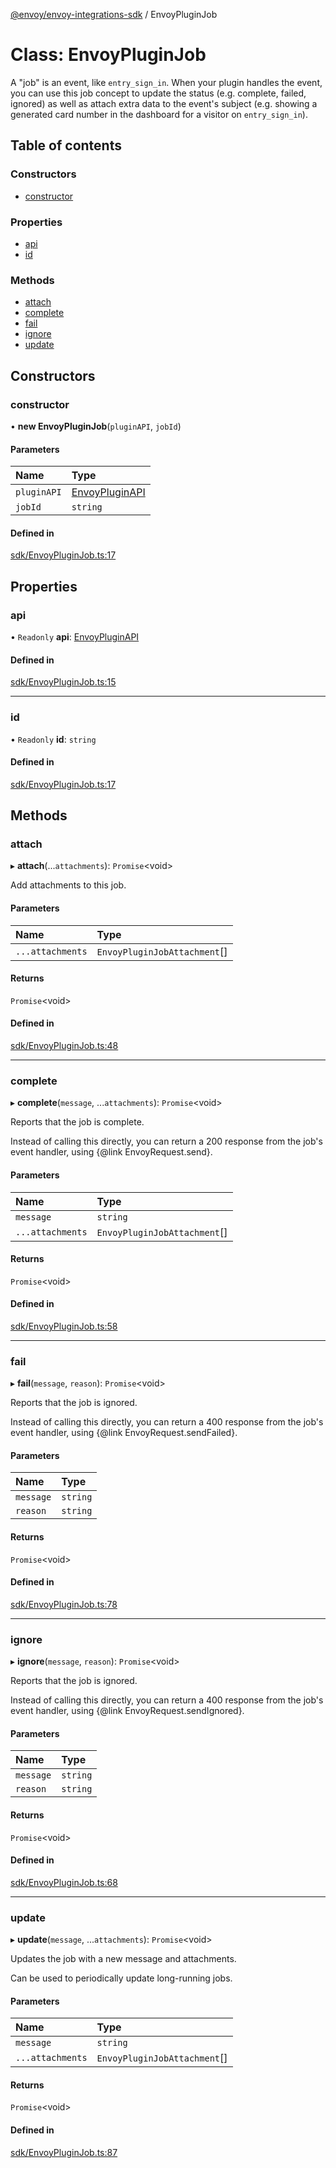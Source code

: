 [@envoy/envoy-integrations-sdk](../README.md) / EnvoyPluginJob

# Class: EnvoyPluginJob

A "job" is an event, like `entry_sign_in`.
When your plugin handles the event, you can use this job concept
to update the status (e.g. complete, failed, ignored)
as well as attach extra data to the event's subject
(e.g. showing a generated card number in the dashboard for a visitor on `entry_sign_in`).

## Table of contents

### Constructors

- [constructor](envoypluginjob.md#constructor)

### Properties

- [api](envoypluginjob.md#api)
- [id](envoypluginjob.md#id)

### Methods

- [attach](envoypluginjob.md#attach)
- [complete](envoypluginjob.md#complete)
- [fail](envoypluginjob.md#fail)
- [ignore](envoypluginjob.md#ignore)
- [update](envoypluginjob.md#update)

## Constructors

### constructor

• **new EnvoyPluginJob**(`pluginAPI`, `jobId`)

#### Parameters

| Name | Type |
| :------ | :------ |
| `pluginAPI` | [EnvoyPluginAPI](envoypluginapi.md) |
| `jobId` | `string` |

#### Defined in

[sdk/EnvoyPluginJob.ts:17](https://github.com/envoy/envoy-integrations-sdk-nodejs/blob/410ee70/src/sdk/EnvoyPluginJob.ts#L17)

## Properties

### api

• `Readonly` **api**: [EnvoyPluginAPI](envoypluginapi.md)

#### Defined in

[sdk/EnvoyPluginJob.ts:15](https://github.com/envoy/envoy-integrations-sdk-nodejs/blob/410ee70/src/sdk/EnvoyPluginJob.ts#L15)

___

### id

• `Readonly` **id**: `string`

#### Defined in

[sdk/EnvoyPluginJob.ts:17](https://github.com/envoy/envoy-integrations-sdk-nodejs/blob/410ee70/src/sdk/EnvoyPluginJob.ts#L17)

## Methods

### attach

▸ **attach**(...`attachments`): `Promise`<void\>

Add attachments to this job.

#### Parameters

| Name | Type |
| :------ | :------ |
| `...attachments` | `EnvoyPluginJobAttachment`[] |

#### Returns

`Promise`<void\>

#### Defined in

[sdk/EnvoyPluginJob.ts:48](https://github.com/envoy/envoy-integrations-sdk-nodejs/blob/410ee70/src/sdk/EnvoyPluginJob.ts#L48)

___

### complete

▸ **complete**(`message`, ...`attachments`): `Promise`<void\>

Reports that the job is complete.

Instead of calling this directly, you can return a 200 response from the job's event handler,
using {@link EnvoyRequest.send}.

#### Parameters

| Name | Type |
| :------ | :------ |
| `message` | `string` |
| `...attachments` | `EnvoyPluginJobAttachment`[] |

#### Returns

`Promise`<void\>

#### Defined in

[sdk/EnvoyPluginJob.ts:58](https://github.com/envoy/envoy-integrations-sdk-nodejs/blob/410ee70/src/sdk/EnvoyPluginJob.ts#L58)

___

### fail

▸ **fail**(`message`, `reason`): `Promise`<void\>

Reports that the job is ignored.

Instead of calling this directly, you can return a 400 response from the job's event handler,
using {@link EnvoyRequest.sendFailed}.

#### Parameters

| Name | Type |
| :------ | :------ |
| `message` | `string` |
| `reason` | `string` |

#### Returns

`Promise`<void\>

#### Defined in

[sdk/EnvoyPluginJob.ts:78](https://github.com/envoy/envoy-integrations-sdk-nodejs/blob/410ee70/src/sdk/EnvoyPluginJob.ts#L78)

___

### ignore

▸ **ignore**(`message`, `reason`): `Promise`<void\>

Reports that the job is ignored.

Instead of calling this directly, you can return a 400 response from the job's event handler,
using {@link EnvoyRequest.sendIgnored}.

#### Parameters

| Name | Type |
| :------ | :------ |
| `message` | `string` |
| `reason` | `string` |

#### Returns

`Promise`<void\>

#### Defined in

[sdk/EnvoyPluginJob.ts:68](https://github.com/envoy/envoy-integrations-sdk-nodejs/blob/410ee70/src/sdk/EnvoyPluginJob.ts#L68)

___

### update

▸ **update**(`message`, ...`attachments`): `Promise`<void\>

Updates the job with a new message and attachments.

Can be used to periodically update long-running jobs.

#### Parameters

| Name | Type |
| :------ | :------ |
| `message` | `string` |
| `...attachments` | `EnvoyPluginJobAttachment`[] |

#### Returns

`Promise`<void\>

#### Defined in

[sdk/EnvoyPluginJob.ts:87](https://github.com/envoy/envoy-integrations-sdk-nodejs/blob/410ee70/src/sdk/EnvoyPluginJob.ts#L87)
